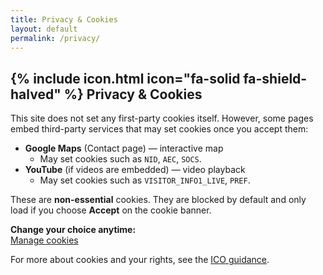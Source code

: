 ```yaml
---
title: Privacy & Cookies
layout: default
permalink: /privacy/
---
```


## {% include icon.html icon="fa-solid fa-shield-halved" %} Privacy & Cookies

This site does not set any first-party cookies itself. However, some pages embed third-party services that may set cookies once you accept them:

- **Google Maps** (Contact page) — interactive map  
  - May set cookies such as `NID`, `AEC`, `SOCS`.
- **YouTube** (if videos are embedded) — video playback  
  - May set cookies such as `VISITOR_INFO1_LIVE`, `PREF`.

These are **non-essential** cookies. They are blocked by default and only load if you choose **Accept** on the cookie banner.

**Change your choice anytime:**  
<a href="#" onclick="revokeCookieChoice(); return false;">Manage cookies</a>

For more about cookies and your rights, see the [ICO guidance](https://ico.org.uk/for-the-public/online/cookies/).
